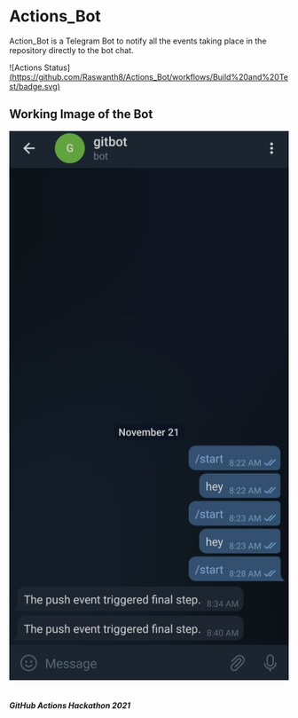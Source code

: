 # Actions_Bot

Action_Bot is a Telegram Bot to notify all the events taking place in the repository directly to the bot chat.

![Actions Status][(https://github.com/Raswanth8/Actions_Bot/workflows/Build%20and%20Test/badge.svg)](https://github.com/Raswanth8/Actions_Bot/actions)

## Working Image of the Bot
![alt text](./images/Telbot.jpg)
<br>
<br>
<br>
***GitHub Actions Hackathon 2021***
